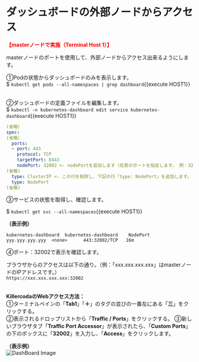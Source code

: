 # ダッシュボードの外部ノードからアクセス
**<span style="color: red; ">【masterノードで実施（Terminal Host 1）】</span>**  

masterノードのポートを使用して、外部ノードからアクセス出来るようにします。  

①Podの状態からダッシュボードのみを表示します。  
$ `kubectl get pods --all-namespaces | grep dashboard`{{execute HOST1}}  
<br>

②ダッシュボードの定義ファイルを編集します。  
$ `kubectl -n kubernetes-dashboard edit service kubernetes-dashboard`{{execute HOST1}}  

```yaml
(省略）
spec:
(省略）
  ports:
  - port: 443
    protocol: TCP
    targetPort: 8443
    nodePort: 32002 <- nodePortを追加します（任意のポートを指定します。 例：32002）
(省略)
  type: ClusterIP <- この行を削除し、下記の行「type: NodePort」を追加します。
  type: NodePort
(省略)
```  
③サービスの状態を取得し、確認します。  

$ `kubectl get svc --all-namespaces`{{execute HOST1}}  

**（表示例）**
```
kubernetes-dashboard  kubernetes-dashboard    NodePort    yyy.yyy.yyy.yyy  <none>      443:32002/TCP   16m
```
④ポート：32002で表示を確認します。  

ブラウザからのアクセスは以下の通り。（例：「xxx.xxx.xxx.xxx」はmasterノードのIPアドレスです。）  
`https://xxx.xxx.xxx.xxx:32002`  
<br>

**KillercodaのWebアクセス方法：**  
①ターミナルペインの「**Tab1**」「**＋**」のタグの並びの一番左にある「**三**」をクリックする。  
②表示されるドロップリストから「**Traffic / Ports**」をクリックする。
③新しいブラウザタブ「**Traffic Port Accessor**」が表示されたら、「**Custom Ports**」の下のボックスに「**32002**」を入力し、「**Access**」をクリックします。  

**（表示例）**  
![DashBoard Image](./assets/Step11.png)  

